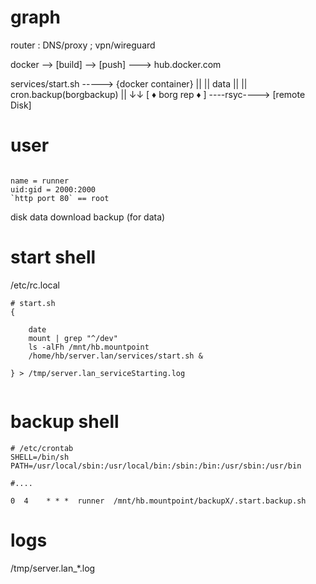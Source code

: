 # graph
router : DNS/proxy ; vpn/wireguard

docker  -->  [build] --> [push] ---> hub.docker.com


services/start.sh   ----->  {docker container}
				     ||
				     ||
				    data
				     ||
				     || cron.backup(borgbackup)
                     ||
                     ↓↓
                [ ♦ borg rep ♦ ] ----rsyc----> [remote Disk]

				

# user
```shell

name = runner
uid:gid = 2000:2000
`http port 80` == root

```


disk 
	data
	download
	backup (for data)

# start shell
/etc/rc.local
```shell
# start.sh
{

	date
	mount | grep "^/dev"
	ls -alFh /mnt/hb.mountpoint
	/home/hb/server.lan/services/start.sh &

} > /tmp/server.lan_serviceStarting.log


```

# backup shell
```shell
# /etc/crontab
SHELL=/bin/sh
PATH=/usr/local/sbin:/usr/local/bin:/sbin:/bin:/usr/sbin:/usr/bin

#....

0  4    * * *  runner  /mnt/hb.mountpoint/backupX/.start.backup.sh

```

# logs

/tmp/server.lan_*.log
